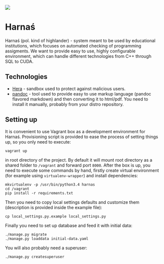 ![](harnas/home/static/logo.png)

# Harnaś

Harnaś (pol. kind of highlander) - system meant to be used by educational institutions, which focuses on automated checking of programming assigments. We want to provide easy to use, highly configurable environment, which can handle different technologies from C++ through SQL to CUDA.

## Technologies

- [Hera](https://github.com/zielmicha/hera) - sandbox used to protect against malicious users.
- [pandoc](http://pandoc.org/) - tool used to provide easy to use markup language (pandoc flavored markdown) and then converting it to html/pdf. You need to install it manually, probably from your distro repository.

## Setting up

It is convenient to use Vagrant box as a development environment for Harnaś. Provisioning script is provided to ease the process of setting things up, so you only need to execute:

```
vagrant up
```

in root directory of the project. By default it will mount root directory as a shared folder to `/vagrant` and forward port `8000`. After the box is up, you need to execute some commands by hand, firstly create virtual environment (for example using `virtualenv-wrapper`) and install dependencies:

```
mkvirtualenv -p /usr/bin/python3.4 harnas
cd /vagrant
pip install -r requirements.txt
```

Then you need to copy local settings defaults and customize them (description is provided inside the example file):

```
cp local_settings.py.example local_settings.py
```

Finally you need to set up database and feed it with initial data:

```
./manage.py migrate
./manage.py loaddata initial-data.yaml
```

You will also probably need a superuser:

```
./manage.py createsuperuser
```

